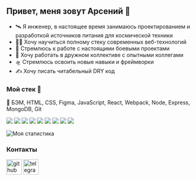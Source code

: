 ## Привет, меня зовут Арсений :handshake:

* :artificial_satellite: Я инженер, в настоящее время занимаюсь проектированием и разработкой источников питания для космической техники
* :man_student: Хочу научиться полному стеку современных веб-технологий
* :dart: Стремлюсь к работе с настоящими боевыми проектами
* :beers: Хочу работать в дружном коллективе с опытными коллегами
* :flying_saucer: Cтремлюсь освоить новые навыки и фреймворки
* :writing_hand: Хочу писать читабельный DRY код

### Мой стек :toolbox:

📌 БЭМ, HTML, CSS, Figma, JavaScript, React, Webpack, Node, Express, MongoDB, Git


<img src="https://img.icons8.com/color/48/000000/visual-studio-code-2019.png"/> <img src="https://img.icons8.com/color/48/000000/html-5--v1.png"/> <img src="https://img.icons8.com/color/48/000000/css3.png"/> <img src="https://img.icons8.com/color/48/000000/figma--v1.png"/> <img src="https://img.icons8.com/color/48/000000/javascript--v1.png"/> <img src="https://img.icons8.com/color/48/000000/react-native.png"/> <img src="https://img.icons8.com/color/48/000000/webpack.png"/> <img src="https://img.icons8.com/color/48/000000/npm.png"/> <img src="https://img.icons8.com/color/48/000000/github--v1.png"/> 

![Моя статистика](https://github-readme-stats.vercel.app/api?username=ArsenyUkrainsky&show_icons=true&count_private=true)  

### Контакты
[<img src='https://cdn.jsdelivr.net/npm/simple-icons@3.0.1/icons/github.svg' alt='github' height='40'>](https://github.com/ArsenyUkrainsky)  [<img src='https://cdn.jsdelivr.net/npm/simple-icons@3.0.1/icons/telegram.svg' alt='telegram' height='40'>](https://t.me/uArseny)

